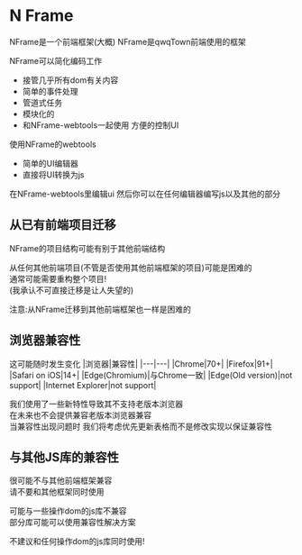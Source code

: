# N Frame
NFrame是一个前端框架(大概)
NFrame是qwqTown前端使用的框架

NFrame可以简化编码工作
* 接管几乎所有dom有关内容
* 简单的事件处理
* 管道式任务
* 模块化的
* 和NFrame-webtools一起使用 方便的控制UI

使用NFrame的webtools
* 简单的UI编辑器
* 直接将UI转换为js

在NFrame-webtools里编辑ui 然后你可以在任何编辑器编写js以及其他的部分

## 从已有前端项目迁移
NFrame的项目结构可能有别于其他前端结构

从任何其他前端项目(不管是否使用其他前端框架的项目)可能是困难的   
通常可能需要重构整个项目!   
(我承认不可直接迁移是让人失望的)   

注意:从NFrame迁移到其他前端框架也一样是困难的   

## 浏览器兼容性
这可能随时发生变化
|浏览器|兼容性|
|---|---|
|Chrome|70+|
|Firefox|91+|
|Safari on iOS|14+|
|Edge(Chromium)|与Chrome一致|
|Edge(Old version)|not support|
|Internet Explorer|not support|

我们使用了一些新特性导致其不支持老版本浏览器   
在未来也不会提供兼容老版本浏览器兼容   
当兼容性出现问题时 我们将考虑优先更新表格而不是修改实现以保证兼容性   

## 与其他JS库的兼容性
很可能不与其他前端框架兼容   
请不要和其他框架同时使用   

可能与一些操作dom的js库不兼容   
部分库可能可以使用兼容性解决方案   

不建议和任何操作dom的js库同时使用!